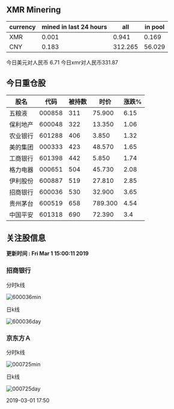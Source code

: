 ## XMR Minering

|currency|mined in last 24 hours|all|in pool|
|---|---|---|---|
|XMR|0.001|0.941|0.169|
|CNY|0.183|312.265|56.029|

今日美元对人民币 6.71	今日xmr对人民币331.87


## 今日重仓股 

|股名|代码|被持数|时价|涨跌%|
|---|---|---|---|---|
|五粮液|000858|311|75.900|6.15|
|保利地产|600048|322|13.350|1.06|
|农业银行|601288|406|3.850|1.32|
|美的集团|000333|423|48.570|1.65|
|工商银行|601398|442|5.850|1.74|
|格力电器|000651|504|45.730|2.08|
|伊利股份|600887|519|27.810|2.85|
|招商银行|600036|530|32.900|3.65|
|贵州茅台|600519|658|789.300|4.54|
|中国平安|601318|690|72.390|3.4|

## 关注股信息
**更新时间 : Fri Mar  1 15:00:11 2019**
### 招商银行 
分时k线

![600036min](http://image.sinajs.cn/newchart/min/n/sh600036.gif)

日k线

![600036day](http://image.sinajs.cn/newchart/daily/n/sh600036.gif)

### 京东方Ａ 
分时k线

![000725min](http://image.sinajs.cn/newchart/min/n/sz000725.gif)

日k线

![000725day](http://image.sinajs.cn/newchart/daily/n/sz000725.gif)

2019-03-01 17:50